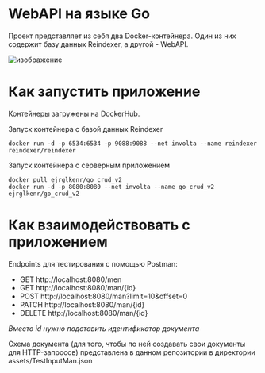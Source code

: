 # WebAPI на языке Go

Проект представляет из себя два Docker-контейнера. Один из них содержит базу данных Reindexer, а другой - WebAPI.

![изображение](https://github.com/Maritornez/Golang_CRUD/assets/62441435/b6f11d0b-837f-4483-9f39-a66587ea395c)


# Как запустить приложение

Контейнеры загружены на DockerHub.

Запуск контейнера с базой данных Reindexer
```
docker run -d -p 6534:6534 -p 9088:9088 --net involta --name reindexer reindexer/reindexer
```
Запуск контейнера с серверным приложением
```
docker pull ejrglkenr/go_crud_v2
docker run -d -p 8080:8080 --net involta --name go_crud_v2 ejrglkenr/go_crud_v2
```

# Как взаимодействовать с приложением

Endpoints для тестирования с помощью Postman:
- GET    http://localhost:8080/men
- GET    http://localhost:8080/man/{id}
- POST   http://localhost:8080/man?limit=10&offset=0
- PATCH  http://localhost:8080/man/{id}
- DELETE http://localhost:8080/man/{id}

*Вместо id нужно подставить идентификатор документа*


Схема документа (для того, чтобы по ней создавать свои документы для HTTP-запросов) представлена в данном репозитории в директории assets/TestInputMan.json
